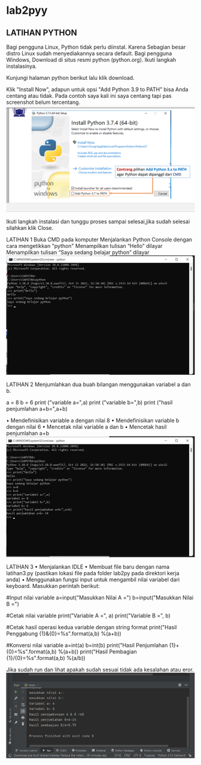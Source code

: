 # lab2pyy

## LATIHAN PYTHON

Bagi pengguna Linux, Python tidak perlu diinstal. Karena Sebagian besar distro Linux sudah menyediakannya secara default. Bagi pengguna Windows, Download di situs resmi python (python.org). Ikuti langkah instalasinya.

Kunjungi halaman python berikut lalu klik download.

Klik "Install Now", adapun untuk opsi "Add Python 3.9 to PATH" bisa Anda centang atau tidak. Pada contoh saya kali ini saya centang tapi pas screenshot belum tercentang.
![gambar 5](ss/python.png)


Ikuti langkah instalasi dan tunggu proses sampai selesai,jika sudah selesai silahkan klik Close.


LATIHAN 1
Buka CMD pada komputer
Menjalankan Python Console dengan cara mengetikkan "python"
Menampilkan tulisan “Hello” dilayar
Menampilkan tulisan “Saya sedang belajar python” dilayar
![gambar 1](ss/lat1.png)


LATIHAN 2
Menjumlahkan dua buah bilangan menggunakan variabel a dan b.

a = 8
b = 6
print ("variable a=",a)
print ("variable b=",b)
print ("hasil penjumlahan a+b=",a+b)

• Mendefinisikan variable a dengan nilai 8
• Mendefinisikan variable b dengan nilai 6
• Mencetak nilai variable a dan b
• Mencetak hasil penjumlahan a+b
![gambar 2](ss/lat2.png)

LATIHAN 3
• Menjalankan IDLE
• Membuat file baru dengan nama latihan3.py (pastikan lokasi file pada folder lab2py pada direktori kerja anda)
• Menggunakan fungsi input untuk mengambil nilai variabel dari keyboard.
Masukkan perintah berikut:

#Input nilai variable
a=input("Masukkan Nilai A =")
b=input("Masukkan Nilai B =")

#Cetak nilai variable
print("Variable A =", a)
print("Variable B =", b)

#Cetak hasil operasi kedua variable dengan string format
print("Hasil Penggabung {1}&{0}=%s".format(a,b) %(a+b))

#Konversi nilai variable
a=int(a)
b=int(b)
print("Hasil Penjumlahan {1}+{0}=%s".format(a,b) %(a+b))
print("Hasil Pembagian {1}/{0}=%s".format(a,b) %(a/b))

Jika sudah run dan lihat apakah sudah sesuai tidak ada kesalahan atau eror.
![gambar 3](ss/lat3.png)



